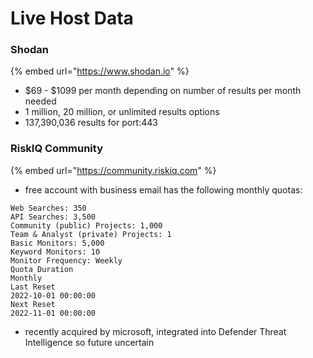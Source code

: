 # Live Host Data

### Shodan

{% embed url="https://www.shodan.io" %}

* $69 - $1099 per month depending on number of results per month needed
* 1 million, 20 million, or unlimited results options
* 137,390,036 results for port:443

### RiskIQ Community

{% embed url="https://community.riskiq.com" %}

* free account with business email has the following monthly quotas:

```
Web Searches: 350
API Searches: 3,500
Community (public) Projects: 1,000
Team & Analyst (private) Projects: 1
Basic Monitors: 5,000
Keyword Monitors: 10
Monitor Frequency: Weekly
Quota Duration
Monthly
Last Reset
2022-10-01 00:00:00
Next Reset
2022-11-01 00:00:00
```

* recently acquired by microsoft, integrated into Defender Threat Intelligence so future uncertain

